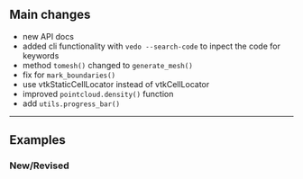 ## Main changes

- new API docs
- added cli functionality with `vedo --search-code` to inpect the code for keywords
- method `tomesh()` changed to `generate_mesh()`
- fix for `mark_boundaries()`
- use vtkStaticCellLocator instead of vtkCellLocator
- improved `pointcloud.density()` function
- add `utils.progress_bar()`

-------------------------
## Examples

### New/Revised


